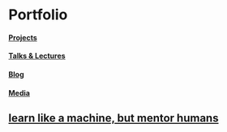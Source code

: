 # Portfolio

<!-- #### _a descendant of scholars unlearning the falsehoods of education_ -->
<!--  >  [draft] role | context (_era_)
>  
>     projects
>- generated value
>- milestones
>- catalysts
>talks and lectures
badges

>influence
democracy
womens reproductive rights
-->
<!--<span style="color:#647473">
</span>
 #C0C0C0 silver
{: style="color: #C0C0C0; opacity: 0.80;" }
{: .blue #blue-h}
#808080 grey
-->
#### [Projects](https://github.com/deeesolis/portfolio)  
#### [Talks & Lectures](https://youtu.be/uOIEtUFA4Qs?si=60HbTNTApkvmZFm-)  
#### [Blog](https://deeesolis.github.io/)  
#### [Media](https://deeesolis.github.io/media/)
## [learn like a machine, but mentor humans](about)